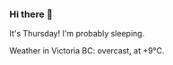 ### Hi there :wave:

It's Thursday! I'm probably sleeping.

Weather in Victoria BC: overcast, at +9°C.
